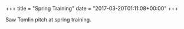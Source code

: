 +++
title = "Spring Training"
date = "2017-03-20T01:11:08+00:00"
+++

Saw Tomlin pitch at spring training.
			